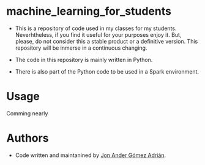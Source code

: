 # machine_learning_for_students

* This is a repository of code used in my classes for my students.
 Neverhtheless,  if you find it useful for your purposes enjoy it.
 But, please, do not consider this a stable product or a definitive
 version. This repository will be inmerse in a continuous changing.

* The code in this repository is mainly written in Python.

* There is also part of the Python code to be used in a Spark environment.


# Usage 

Comming nearly

# Authors

* Code written and maintanined by [Jon Ander Gómez Adrián](http://www.dsic.upv.es/~jon).

